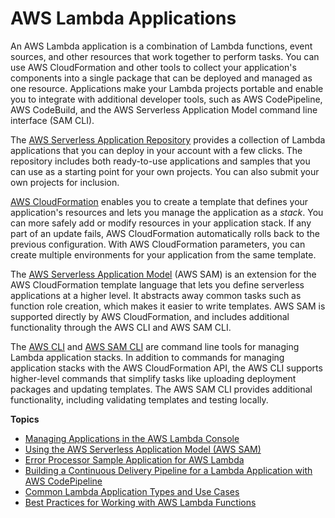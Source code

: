 # AWS Lambda Applications<a name="deploying-lambda-apps"></a>

An AWS Lambda application is a combination of Lambda functions, event sources, and other resources that work together to perform tasks\. You can use AWS CloudFormation and other tools to collect your application's components into a single package that can be deployed and managed as one resource\. Applications make your Lambda projects portable and enable you to integrate with additional developer tools, such as AWS CodePipeline, AWS CodeBuild, and the AWS Serverless Application Model command line interface \(SAM CLI\)\.

The [AWS Serverless Application Repository](https://docs.aws.amazon.com/serverlessrepo/latest/devguide/) provides a collection of Lambda applications that you can deploy in your account with a few clicks\. The repository includes both ready\-to\-use applications and samples that you can use as a starting point for your own projects\. You can also submit your own projects for inclusion\.

[AWS CloudFormation](https://docs.aws.amazon.com/AWSCloudFormation/latest/UserGuide/cfn-whatis-concepts.html) enables you to create a template that defines your application's resources and lets you manage the application as a *stack*\. You can more safely add or modify resources in your application stack\. If any part of an update fails, AWS CloudFormation automatically rolls back to the previous configuration\. With AWS CloudFormation parameters, you can create multiple environments for your application from the same template\.

The [AWS Serverless Application Model](serverless_app.md) \(AWS SAM\) is an extension for the AWS CloudFormation template language that lets you define serverless applications at a higher level\. It abstracts away common tasks such as function role creation, which makes it easier to write templates\. AWS SAM is supported directly by AWS CloudFormation, and includes additional functionality through the AWS CLI and AWS SAM CLI\.

The [AWS CLI](https://docs.aws.amazon.com/cli/latest/userguide/) and [AWS SAM CLI](https://docs.aws.amazon.com/serverless-application-model/latest/developerguide/serverless-sam-reference.html) are command line tools for managing Lambda application stacks\. In addition to commands for managing application stacks with the AWS CloudFormation API, the AWS CLI supports higher\-level commands that simplify tasks like uploading deployment packages and updating templates\. The AWS SAM CLI provides additional functionality, including validating templates and testing locally\.

**Topics**
+ [Managing Applications in the AWS Lambda Console](applications-console.md)
+ [Using the AWS Serverless Application Model \(AWS SAM\)](serverless_app.md)
+ [Error Processor Sample Application for AWS Lambda](sample-errorprocessor.md)
+ [Building a Continuous Delivery Pipeline for a Lambda Application with AWS CodePipeline](build-pipeline.md)
+ [Common Lambda Application Types and Use Cases](applications-usecases.md)
+ [Best Practices for Working with AWS Lambda Functions](best-practices.md)